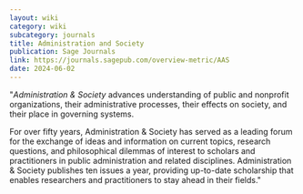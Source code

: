 ```yaml
---
layout: wiki
category: wiki
subcategory: journals
title: Administration and Society
publication: Sage Journals
link: https://journals.sagepub.com/overview-metric/AAS
date: 2024-06-02
---
```


"*Administration & Society* advances understanding of public and nonprofit organizations, their administrative processes, their effects on society, and their place in governing systems.

For over fifty years, Administration & Society has served as a leading forum for the exchange of ideas and information on current topics, research questions, and philosophical dilemmas of interest to scholars and practitioners in public administration and related disciplines. Administration & Society publishes ten issues a year, providing up-to-date scholarship that enables researchers and practitioners to stay ahead in their fields."
